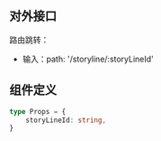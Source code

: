 ## 对外接口

路由跳转：

- 输入：path: '/storyline/:storyLineId'

## 组件定义

```typescript
type Props = {
    storyLineId: string,
}
```